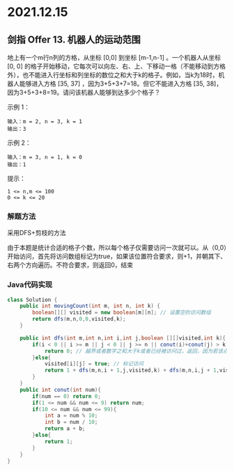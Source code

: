 # 2021.12.15

## 剑指 Offer 13. 机器人的运动范围

地上有一个m行n列的方格，从坐标 [0,0] 到坐标 [m-1,n-1] 。一个机器人从坐标 [0, 0] 的格子开始移动，它每次可以向左、右、上、下移动一格（不能移动到方格外），也不能进入行坐标和列坐标的数位之和大于k的格子。例如，当k为18时，机器人能够进入方格 [35, 37] ，因为3+5+3+7=18。但它不能进入方格 [35, 38]，因为3+5+3+8=19。请问该机器人能够到达多少个格子？

示例 1：

```
输入：m = 2, n = 3, k = 1
输出：3
```

示例 2：

```
输入：m = 3, n = 1, k = 0
输出：1
```

提示：

```
1 <= n,m <= 100
0 <= k <= 20
```

### 解题方法

采用DFS+剪枝的方法

由于本题是统计合适的格子个数，所以每个格子仅需要访问一次就可以。从（0,0）开始访问，首先将访问数组标记为true，如果该位置符合要求，则+1，并朝其下、右两个方向遍历。不符合要求，则返回0，结束

### Java代码实现

```java
class Solution {
    public int movingCount(int m, int n, int k) {
        boolean[][] visited = new boolean[m][n]; // 设置空的访问数组
        return dfs(m,n,0,0,visited,k);
    }

    public int dfs(int m,int n,int i,int j,boolean [][]visited,int k){
        if(i < 0 || i >= m || j < 0 || j >= n || conut(i)+conut(j) > k || visited[i][j]){
            return 0; // 越界或者数字之和大于k或者已经被访问过，返回，因为若该点数字之和大于k,则其下节点和右节点必定均大于k，如果访问过，则其下节点和右节点也必定访问过了
        }else{
            visited[i][j] = true; // 标记访问 
            return 1 + dfs(m,n,i + 1,j,visited,k) + dfs(m,n,i,j + 1,visited,k); // 该节点复合，加1，递归遍历下节点、右节点
        }
    }
    public int conut(int num){
        if(num == 0) return 0;
        if(1 <= num && num <= 9) return num;
        if(10 <= num && num <= 99){
            int a = num % 10;
            int b = num / 10;
            return a + b;
        }else{
            return 1;
        }
    }
}
```

